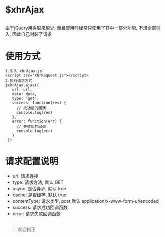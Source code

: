 # $xhrAjax
##
由于jQuery用得越来越少, 而且使用时经常只使用了其中一部分功能, 不想全部引入, 因此自己封装了请求
# 使用方式
	1.引入 xhrAjax.js
	<script src="XhrRequest.js"></script>
	2.执行请求方式
	$xhrAjax.ajax({
       url: url,
       data: data,
       type: 'get',
       success: function(res) {
		 // 成功后的回调
         console.log(res)
       },
       error: function(err) {
		 // 失败后的回调
         console.log(err)
       }
     })
# 请求配置说明
- url: 请求连接
- type: 请求方法, 默认 GET
- async: 是否异步, 默认 true
- cache: 是否缓存, 默认 true
- contentType: 请求类型, post 默认 application/x-www-form-urlencoded
- success: 请求成功回调函数
- error: 请求失败回调函数
##
> 欢迎指正
